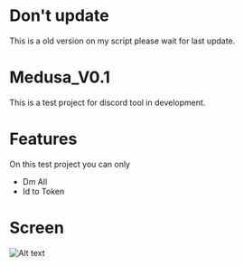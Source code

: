 # Don't update
This is a old version on my script please wait for last update.

# Medusa_V0.1
This is a test project for discord tool in development.

# Features
On this test project you can only 

- Dm All
- Id to Token

# Screen
<img title="Medusa Sreen" alt="Alt text" src="https://cdn.discordapp.com/attachments/1004727452934864928/1044645158228086855/image.png">

